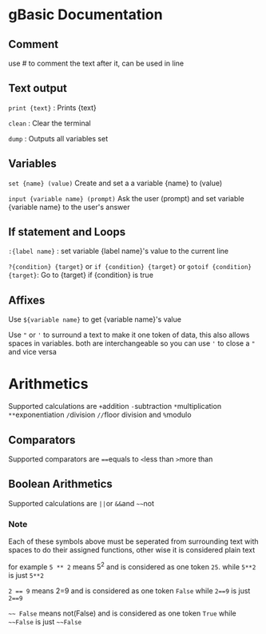 # gBasic Documentation

## Comment
use # to comment the text after it, can be used in line

## Text output
`print {text}` : Prints {text}

`clean` : Clear the terminal

`dump` : Outputs all variables set

## Variables
`set {name} (value)` Create and set a a variable {name} to (value)

`input {variable name} (prompt)` Ask the user (prompt) and set variable {variable name} to the user's answer

## If statement and Loops
`:{label name}` : set variable {label name}'s value to the current line

`?{condition} {target}` or `if {condition} {target}` or `gotoif {condition} {target}`: Go to {target} if {condition} is true

## Affixes
Use `${variable name}` to get {variable name}'s value

Use `"` or `'` to surround a text to make it one token of data, this also allows spaces in variables. both are interchangeable so you can use `'` to close a `"` and vice versa

# Arithmetics
Supported calculations are
`+`addition `-`subtraction `*`multiplication `**`exponentiation `/`division `//`floor division and `%`modulo

## Comparators
Supported comparators are
`==`equals to `<`less than `>`more than 

## Boolean Arithmetics
Supported calculations are
`||`or `&&`and `~~`not

### Note
Each of these symbols above must be seperated from surrounding text with spaces to do their assigned functions, other wise it is considered plain text

for example
`5 ** 2` means 5<sup>2</sup> and is considered as one token `25`. while `5**2` is just `5**2`

`2 == 9` means 2=9 and is considered as one token `False` while `2==9` is just `2==9`

`~~ False` means not(False) and is considered as one token `True` while `~~False` is just `~~False`
